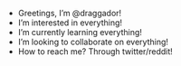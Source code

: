 -  Greetings, I’m @draggador!
-  I’m interested in everything!
-  I’m currently learning everything!
-  I’m looking to collaborate on everything!
-  How to reach me? Through twitter/reddit!

<!---
draggador/draggador is a ✨ special ✨ repository because its `README.md` (this file) appears on your GitHub profile.
You can click the Preview link to take a look at your changes.
--->
